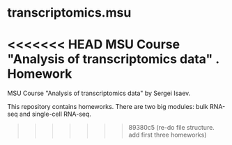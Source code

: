 # transcriptomics.msu
<<<<<<< HEAD
MSU Course "Analysis of transcriptomics data" . Homework 
=======
MSU Course "Analysis of transcriptomics data" by Sergei Isaev.  

This repository contains homeworks. There are two big modules: bulk RNA-seq and single-cell RNA-seq.
>>>>>>> 89380c5 (re-do file structure. add first three homeworks)
